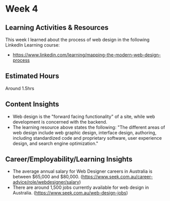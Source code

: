 # Week 4

## Learning Activities & Resources
This week I learned about the process of web design in the following LinkedIn Learning course:

- https://www.linkedin.com/learning/mapping-the-modern-web-design-process

## Estimated Hours
Around 1.5hrs

## Content Insights
- Web design is the "forward facing functionality" of a site, while web development is concerned with the backend.
- The learning resource above states the following: "The different areas of web design include web graphic design, interface design, authoring, including standardized code and proprietary software, user experience design, and search engine optimization."

## Career/Employability/Learning Insights
- The average annual salary for Web Designer careers in Australia is between $65,000 and $80,000. (https://www.seek.com.au/career-advice/role/webdesigner/salary)
- There are around 1,500 jobs currently available for web design in Australia. (https://www.seek.com.au/web-design-jobs)

